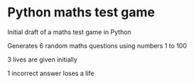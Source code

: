 # Python maths test game

Initial draft of a maths test game in Python

Generates 6 random maths questions using numbers 1 to 100

3 lives are given initially

1 incorrect answer loses a life
